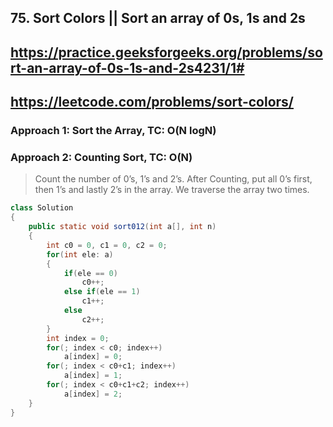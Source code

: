 ## 75. Sort Colors || Sort an array of 0s, 1s and 2s
## https://practice.geeksforgeeks.org/problems/sort-an-array-of-0s-1s-and-2s4231/1#
## https://leetcode.com/problems/sort-colors/

### Approach 1: Sort the Array, TC: O(N logN)

### Approach 2: Counting Sort, TC: O(N)
> Count the number of 0’s, 1’s and 2’s. After Counting, put all 0’s first, then 1’s and lastly 2’s in the array. We traverse the array two times.
```java
class Solution
{
    public static void sort012(int a[], int n)
    {
        int c0 = 0, c1 = 0, c2 = 0;
        for(int ele: a)
        {
            if(ele == 0)
                c0++;
            else if(ele == 1)
                c1++;
            else
                c2++;
        }
        int index = 0;
        for(; index < c0; index++)
            a[index] = 0;
        for(; index < c0+c1; index++)
            a[index] = 1;
        for(; index < c0+c1+c2; index++)
            a[index] = 2;
    }
}
```
